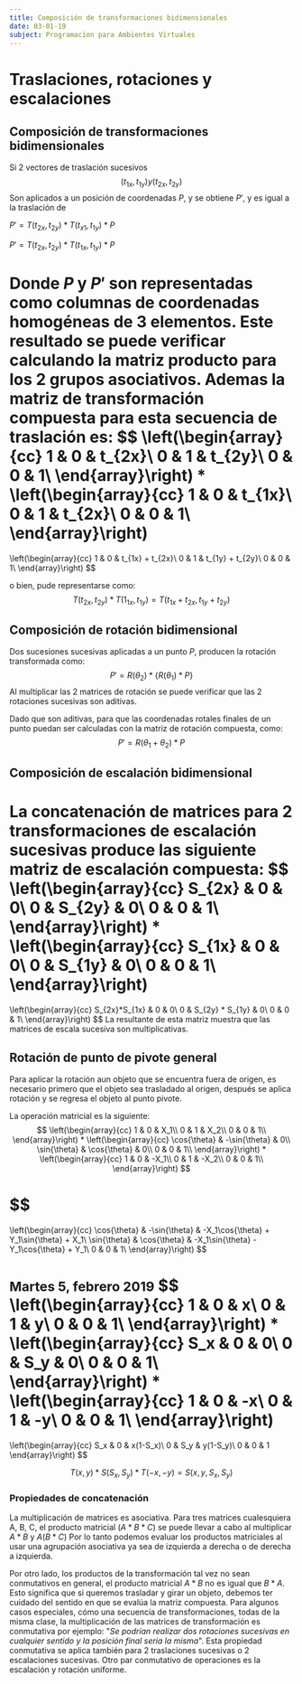```yaml
---
title: Composición de transformaciones bidimensionales
date: 03-01-19
subject: Programacíon para Ambientes Virtuales
---
```



# Traslaciones, rotaciones y escalaciones

## Composición de transformaciones bidimensionales

Si 2 vectores de traslación sucesivos 
$$
(t_{1x}, t_{1y}) y (t_{2x}, t_{2y})
$$
Son aplicados a un posición de coordenadas $P$, y se obtiene $P'$, y es igual a la traslación de 

$P' = T(t_{2x}, t_{2y}) * T(t_{x1}, t_{1y}) * P$

$P' = T(t_{2x}, t_{2y}) * T(t_{1x}, t_{1y}) * P$

 Donde $P$ y $P'$ son representadas como columnas de coordenadas homogéneas de 3 elementos. Este resultado se puede verificar calculando la matriz producto para los 2 grupos asociativos. Ademas la matriz de transformación compuesta para esta secuencia de traslación es:
$$
\left(\begin{array}{cc}
1 & 0 & t_{2x}\\
0 & 1 & t_{2y}\\
0 & 0 & 1\\
\end{array}\right)
* 
\left(\begin{array}{cc}
1 & 0 & t_{1x}\\
0 & 1 & t_{2x}\\
0 & 0 & 1\\
\end{array}\right)
=
\left(\begin{array}{cc}
1 & 0 & t_{1x} + t_{2x}\\
0 & 1 & t_{1y} + t_{2y}\\
0 & 0 & 1\\
\end{array}\right)
$$

o bien, pude representarse como:
$$
T(t_{2x}, t_{2y}) * T(1_{1x}, t_{1y}) = T(t_{1x} + t_{2x}, t_{1y} + t_{2y})
$$

## Composición de rotación bidimensional

Dos sucesiones sucesivas aplicadas a un punto $P$, producen la rotación transformada como:
$$
P' = R(\theta_2)* \{R(\theta_1)*P\}
$$
Al multiplicar las 2 matrices de rotación se puede verificar que las 2 rotaciones sucesivas son aditivas. 

Dado que son aditivas, para que las coordenadas rotales finales de un punto puedan ser calculadas con la matriz de rotación compuesta, como:
$$
P' = R(\theta_1 + \theta_2) * P
$$

## Composición de escalación bidimensional

La concatenación de matrices para 2 transformaciones de escalación sucesivas produce las siguiente matriz de escalación compuesta:
$$
\left(\begin{array}{cc}
S_{2x} & 0 & 0\\
0 & S_{2y} & 0\\
0 & 0 & 1\\
\end{array}\right)
*
\left(\begin{array}{cc}
S_{1x} & 0 & 0\\
0 & S_{1y} & 0\\
0 & 0 & 1\\
\end{array}\right)
= 
\left(\begin{array}{cc}
S_{2x}*S_{1x} & 0 & 0\\
0 & S_{2y} * S_{1y} & 0\\
0 & 0 & 1\\
\end{array}\right)
$$
La resultante de esta matriz muestra que las matrices de escala sucesiva son multiplicativas. 



## Rotación de punto de pivote general 

Para aplicar la rotación aun objeto que se encuentra fuera de origen, es necesario primero que el objeto sea trasladado al origen, después se aplica rotación y se regresa el objeto al punto pivote.

La operación matricial es la siguiente:
$$
\left(\begin{array}{cc}
1 & 0 & X_1\\
0 & 1 & X_2\\
0 & 0 & 1\\
\end{array}\right)
*
\left(\begin{array}{cc}
\cos{\theta} & -\sin{\theta} & 0\\
\sin{\theta} & \cos{\theta} & 0\\
0 & 0 & 1\\
\end{array}\right)
*
\left(\begin{array}{cc}
1 & 0 & -X_1\\
0 & 1 & -X_2\\
0 & 0 & 1\\
\end{array}\right)
$$

$$
= 
\left(\begin{array}{cc}
\cos{\theta} & -\sin{\theta} & -X_1\cos{\theta} + Y_1\sin{\theta} + X_1\\
\sin{\theta} & \cos{\theta} & -X_1\sin{\theta} - Y_1\cos{\theta} + Y_1\\
0 & 0 & 1\\
\end{array}\right)
$$

<small>Martes 5, febrero 2019</small>
$$
\left(\begin{array}{cc}
1 & 0 & x\\
0 & 1 & y\\
0 & 0 & 1\\
\end{array}\right)
*
\left(\begin{array}{cc}
S_x & 0 & 0\\
0 & S_y & 0\\
0 & 0 & 1\\
\end{array}\right)
*
\left(\begin{array}{cc}
1 & 0 & -x\\
0 & 1 & -y\\
0 & 0 & 1\\
\end{array}\right)
=
\left(\begin{array}{cc}
S_x & 0 & x(1-S_x)\\
0 & S_y & y(1-S_y)\\
0 & 0 & 1
\end{array}\right)
$$

$$
T(x, y) * S(S_x, S_y) * T(-x, -y) = S(x, y, S_x, S_y)
$$

### Propiedades de concatenación

La multiplicación de  matrices es asociativa. Para tres matrices cualesquiera A, B, C, el producto matricial $(A*B*C)$ se puede llevar a cabo al multiplicar $A*B$ y $A(B*C)$ Por lo tanto podemos evaluar los productos matriciales al usar una agrupación asociativa ya sea de izquierda a derecha o de derecha a izquierda.

Por otro lado, los productos de la transformación tal vez no sean conmutativos en general, el producto matricial $A*B$ no es igual que $B*A$. Esto significa que si queremos trasladar y girar un objeto, debemos ter cuidado del sentido en que se evalúa la matriz compuesta. Para algunos casos especiales, cómo una secuencia de transformaciones, todas de la misma clase, la multiplicación de las matrices de transformación es conmutativa por ejemplo: "*Se podrían realizar dos rotaciones sucesivas en cualquier sentido y la posición final sería la misma*". Esta propiedad conmutativa se aplica también para 2 traslaciones sucesivas o 2 escalaciones sucesivas. Otro par conmutativo de operaciones es la escalación y rotación uniforme.
